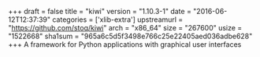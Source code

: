 +++
draft = false
title = "kiwi"
version = "1.10.3-1"
date = "2016-06-12T12:37:39"
categories = ['xlib-extra']
upstreamurl = "https://github.com/stoq/kiwi"
arch = "x86_64"
size = "267600"
usize = "1522668"
sha1sum = "965a6c5d5f3498e766c25e22405aed036adbe628"
+++
A framework for Python applications with graphical user interfaces